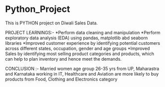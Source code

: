 # Python_Project
This is PYTHON project on Diwali Sales Data.

PROJECT LEARNINGS:-
*Perform data cleaning and manipulation
*Perform exploratory data analysis (EDA) using pandas, matplotlib abd seaborn libraries
*Improved customer experience by identifying potential customers across different states, occupation, gender and age groups
*Improved Sales by identifying most selling product categories and products, which can help to plan inventory and hence meet the demands.

CONCLUSION :-
Married women age group 26-35 yrs from UP, Maharastra and Karnataka working in IT, Healthcare and Aviation are more likely to buy products from Food, Clothing and Electronics category
